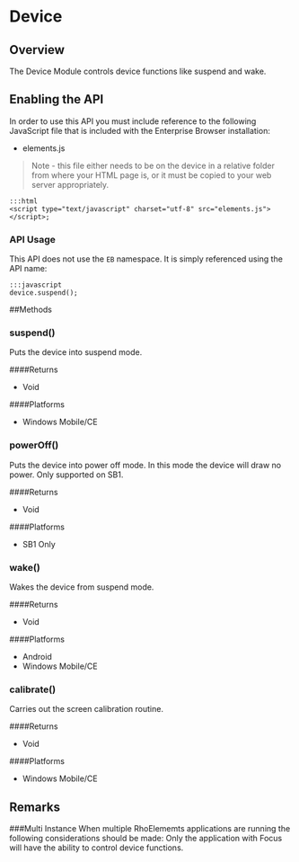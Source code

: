 # Device
## Overview
The Device Module controls device functions like suspend and wake.

## Enabling the API
In order to use this API you must include reference to the following JavaScript file that is included with the Enterprise Browser installation:

* elements.js 

> Note - this file either needs to be on the device in a relative folder from where your HTML page is, or it must be copied to your web server appropriately.

	:::html
    <script type="text/javascript" charset="utf-8" src="elements.js"></script>;


### API Usage
This API does not use the `EB` namespace. It is simply referenced using the API name:

	:::javascript
	device.suspend();

##Methods

### suspend()
Puts the device into suspend mode.

####Returns
* Void

####Platforms

* Windows Mobile/CE

### powerOff()
Puts the device into power off mode. In this mode the device will draw no power. Only supported on SB1.

####Returns
* Void

####Platforms

* SB1 Only

### wake()
Wakes the device from suspend mode.

####Returns
* Void

####Platforms

* Android
* Windows Mobile/CE

### calibrate()
Carries out the screen calibration routine.

####Returns
* Void

####Platforms

* Windows Mobile/CE

## Remarks
###Multi Instance
When multiple RhoElememts applications are running the following considerations should be made: Only the application with Focus will have the ability to control device functions.


